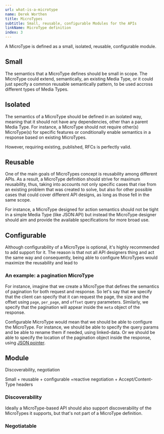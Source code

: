 ```yaml
---
url: what-is-a-microtype
name: Derek Worthen
title: MicroTypes
subtitle: Small, reusable, configurable Modules for the APIs
linkName: MicroType definition
index: 3
---
```


A MicroType is defined as a small, isolated, reusable, configurable module.

## Small
The semantics that a MicroType defines should be small in scope.
The MicroType could extend, semantically, an existing Media Type, or it could 
just specify a common reusable semantically pattern, to be used accross different
types of Media Types.

## Isolated
The semantics of a MicroType should be defined in an isolated way, meaning that
it should not have any dependencies, other than a parent Media Type.
For instance, a MicroType should not require other(s) MicroType(s) for specific
features or conditionally enable semantics in a response based on existing
MicroTypes.

However, requiring existing, published, RFCs is perfectly valid.

## Reusable
One of the main goals of MicroTypes concept is reusability among different APIs.
As a result, a MicroType definition should strive for maximum reusability, thus,
taking into accounts not only specific cases that rise from an existing problem
that was created to solve, but also for other possible cases that could cover
different API designs, as long as those fell in the same scope.

For instance, a MicroType designed for action semantics should not be tight in
a simple Media Type (like JSON:API) but instead the MicroType designer should
aim and provide the available specifications for more broad use.

## Configurable
Although configurability of a MicroType is optional, it's highly recommended to
add support for it.
The reason is that not all API designers thing and act the same way and consequently,
being able to configure MicroTypes would maximize the reusability and lead to

### An example: a pagination MicroType
For instance, imagine that we create a MicroType that defines the semantics of 
pagination for both request and response. So let's say that we specify that
the client can specify that it can request the page, the size and the offset
using `page`, `per_page`, and `offset` query parameters.
Similarly, we specify that the pagination will appear inside the `meta` object
of the response.

Configurable MicroType would mean that we should be able to configure the MicroType.
For instance, we should be able to specify the query params and be able to rename
them if needed, using linked-data.
Or we should be able to specify the location of the pagination object inside the
response, using [JSON pointer](https://tools.ietf.org/html/rfc6901).

## Module
Discoverability, negotiation

Small + reusable + configurable
+reactive negotiation + Accept/Content-Type headers

### Discoverability
Ideally a MicroType-based API should also support discoverability of the MicroTypes it
supports, but that's not part of a MicroType definition.

### Negotiatable
